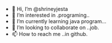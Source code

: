 - 👋 Hi, I’m @shrineyjesta
- 👀 I’m interested in .programing..
- 🌱 I’m currently learning  java program...
- 💞️ I’m looking to collaborate on ..job.
- 📫 How to reach me ..in github.

<!---
shrineyjesta/shrineyjesta is a ✨ special ✨ repository because its `README.md` (this file) appears on your GitHub profile.
You can click the Preview link to take a look at your changes.
--->
